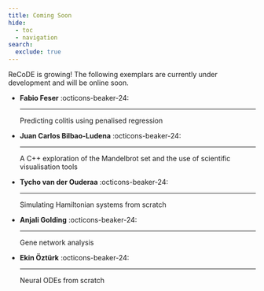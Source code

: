 ```yaml
---
title: Coming Soon
hide:
  - toc
  - navigation
search:
  exclude: true
---
```


ReCoDE is growing! The following exemplars are currently under development and will be online soon.

<div class="grid cards" markdown>

-  __Fabio Feser__ :octicons-beaker-24:

    ---
    Predicting colitis using penalised regression

-  __Juan Carlos Bilbao-Ludena__ :octicons-beaker-24:

    ---
    A C++ exploration of the Mandelbrot set and the use of scientific visualisation tools

-  __Tycho van der Ouderaa__ :octicons-beaker-24:

    ---
    Simulating Hamiltonian systems from scratch

-  __Anjali Golding__ :octicons-beaker-24:

    ---
    Gene network analysis

-  __Ekin Öztürk__ :octicons-beaker-24:

    ---
    Neural ODEs from scratch

</div>